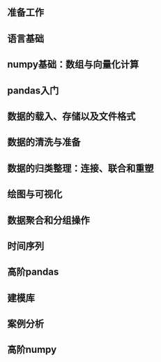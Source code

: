 ## 准备工作
## 语言基础
## numpy基础：数组与向量化计算
## pandas入门
## 数据的载入、存储以及文件格式
## 数据的清洗与准备
## 数据的归类整理：连接、联合和重塑
## 绘图与可视化
## 数据聚合和分组操作
## 时间序列
## 高阶pandas
## 建模库
## 案例分析
## 高阶numpy
